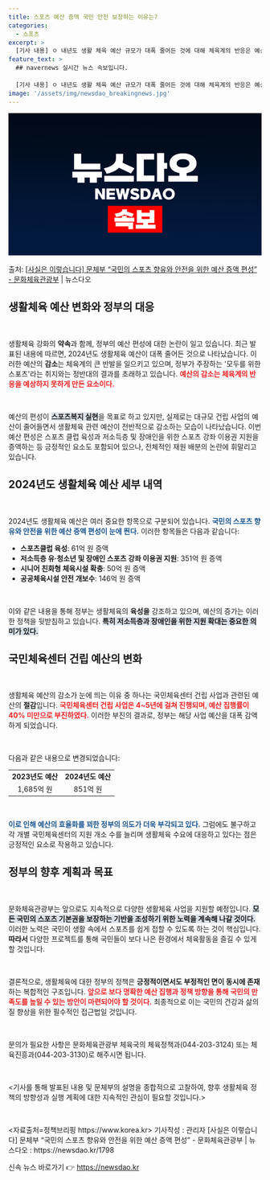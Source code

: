 ```yaml
---
title: 스포츠 예산 증액 국민 안전 보장하는 이유는?
categories:
  - 스포츠
excerpt: >
  [기사 내용] ㅇ 내년도 생활 체육 예산 규모가 대폭 줄어든 것에 대해 체육계의 반응은 예상 밖이라는 여론이…
feature_text: >
  ## navernews 실시간 뉴스 속보입니다.

  [기사 내용] ㅇ 내년도 생활 체육 예산 규모가 대폭 줄어든 것에 대해 체육계의 반응은 예상 밖이라는 여론이…
image: '/assets/img/newsdao_breakingnews.jpg'
---
```


![뉴스다오 속보](/assets/img/newsdao_breakingnews.jpg)

<p>출처: <a href="https://newsdao.kr/1798" rel="dofollow">[사실은 이렇습니다] 문체부 “국민의 스포츠 향유와 안전을 위한 예산 증액 편성” - 문화체육관광부</a> | 뉴스다오</p>

<h2 data-ke-size="size26">생활체육 예산 변화와 정부의 대응</h2>

<p data-ke-size="size16">&nbsp;</p>
생활체육 강화의 <b>약속</b>과 함께, 정부의 예산 편성에 대한 논란이 일고 있습니다. 최근 발표된 내용에 따르면, 2024년도 생활체육 예산이 대폭 줄어든 것으로 나타났습니다. 이러한 예산의 <b>감소</b>는 체육계의 큰 반발을 일으키고 있으며, 정부가 주장하는 '모두를 위한 스포츠'라는 취지와는 정반대의 결과를 초래하고 있습니다. <b><span style="color: #ee2323;">예산의 감소는 체육계의 반응을 예상하지 못하게 만든 요소이다.</span></b> 

<p data-ke-size="size16">&nbsp;</p>
예산의 편성이 <b><span style="background-color: #21538527;">스포츠복지 실현</span></b>을 목표로 하고 있지만, 실제로는 대규모 건립 사업의 예산이 줄어들면서 생활체육 관련 예산이 전반적으로 감소하는 모습이 나타났습니다. 이번 예산 편성은 스포츠 클럽 육성과 저소득층 및 장애인을 위한 스포츠 강좌 이용권 지원을 증액하는 등 긍정적인 요소도 포함되어 있으나, 전체적인 재원 배분의 논란에 휘말리고 있습니다.

<h2 data-ke-size="size26">2024년도 생활체육 예산 세부 내역</h2>

<p data-ke-size="size16">&nbsp;</p>
2024년도 생활체육 예산은 여러 중요한 항목으로 구분되어 있습니다. <b><span style="color: #1a5490;">국민의 스포츠 향유와 안전을 위한 예산 증액 편성이 눈에 띈다.</span></b> 이러한 항목들은 다음과 같습니다:

<ul>
    <li><b>스포츠클럽 육성</b>: 61억 원 증액</li>
    <li><b>저소득층 유·청소년 및 장애인 스포츠 강좌 이용권 지원</b>: 351억 원 증액</li>
    <li><b>시니어 친화형 체육시설 확충</b>: 50억 원 증액</li>
    <li><b>공공체육시설 안전 개보수</b>: 146억 원 증액</li>
</ul>

<p data-ke-size="size16">&nbsp;</p>
이와 같은 내용을 통해 정부는 생활체육의 <b>육성을</b> 강조하고 있으며, 예산의 증가는 이러한 정책을 뒷받침하고 있습니다. <b><span style="background-color: #21538527;">특히 저소득층과 장애인을 위한 지원 확대는 중요한 의미가 있다.</span></b> 

<h2 data-ke-size="size26">국민체육센터 건립 예산의 변화</h2>

<p data-ke-size="size16">&nbsp;</p>
생활체육 예산의 감소가 눈에 띄는 이유 중 하나는 국민체육센터 건립 사업과 관련된 예산의 <b>절감</b>입니다. <b><span style="color: #ee2323;">국민체육센터 건립 사업은 4~5년에 걸쳐 진행되며, 예산 집행률이 40% 미만으로 부진하였다.</span></b> 이러한 부진의 결과로, 정부는 해당 사업 예산을 대폭 감액하게 되었습니다. 

<p data-ke-size="size16">&nbsp;</p>
다음과 같은 내용으로 변경되었습니다:

<table>
    <tr>
        <td style="text-align: center; height: 17px;"><b>2023년도 예산</b></td>
        <td style="text-align: center; height: 17px;"><b>2024년도 예산</b></td>
    </tr>
    <tr>
        <td style="text-align: center; height: 17px;">1,685억 원</td>
        <td style="text-align: center; height: 17px;">851억 원</td>
    </tr>
</table>

<p data-ke-size="size16">&nbsp;</p>
<b><span style="color: #1a5490;">이로 인해 예산의 효율화를 꾀한 정부의 의도가 더욱 부각되고 있다.</span></b> 그럼에도 불구하고 각 개별 국민체육센터의 지원 개소 수를 늘리며 생활체육 수요에 대응하고 있다는 점은 긍정적인 요소로 작용하고 있습니다.

<h2 data-ke-size="size26">정부의 향후 계획과 목표</h2>

<p data-ke-size="size16">&nbsp;</p>
문화체육관광부는 앞으로도 지속적으로 다양한 생활체육 사업을 지원할 예정입니다. <b><span style="background-color: #21538527;">모든 국민의 스포츠 기본권을 보장하는 기반을 조성하기 위한 노력을 계속해 나갈 것이다.</span></b> 이러한 노력은 국민이 생활 속에서 스포츠를 쉽게 접할 수 있도록 하는 것이 핵심입니다. <b>따라서</b> 다양한 프로젝트를 통해 국민들이 보다 나은 환경에서 체육활동을 즐길 수 있게 할 것입니다.

<p data-ke-size="size16">&nbsp;</p>
결론적으로, 생활체육에 대한 정부의 정책은 <b>긍정적이면서도 부정적인 면이 동시에 존재</b>하는 복합적인 구조입니다. <b><span style="color: #ee2323;">앞으로 보다 명확한 예산 집행과 정책 방향을 통해 국민의 만족도를 높일 수 있는 방안이 마련되어야 할 것이다.</span></b> 최종적으로 이는 국민의 건강과 삶의 질 향상을 위한 필수적인 접근법일 것입니다. 

<p data-ke-size="size16">&nbsp;</p>
문의가 필요한 사항은 문화체육관광부 체육국의 체육정책과(044-203-3124) 또는 체육진흥과(044-203-3130)로 해주시면 됩니다. 

<p data-ke-size="size16">&nbsp;</p>
<기사를 통해 발표된 내용 및 문체부의 설명을 종합적으로 고찰하여, 향후 생활체육 정책의 방향성과 실행 계획에 대한 지속적인 관심이 필요할 것입니다.>

<p data-ke-size="size16">&nbsp;</p>
<자료출처=정책브리핑 https://www.korea.kr>  
기사작성 : 관리자  
[사실은 이렇습니다] 문체부 “국민의 스포츠 향유와 안전을 위한 예산 증액 편성” - 문화체육관광부 | 뉴스다오  : https://newsdao.kr/1798 

신속 뉴스 바로가기 👉 <a href="https://newsdao.kr" rel="dofollow">https://newsdao.kr</a>


